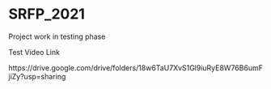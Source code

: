 # SRFP_2021

<p> Project work in testing phase <p>
<p> Test Video Link <p>
<p> https://drive.google.com/drive/folders/18w6TaU7XvS1Gl9iuRyE8W76B6umFjiZy?usp=sharing <p>
